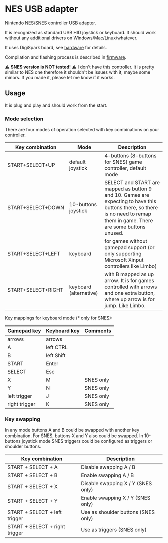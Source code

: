 # NES USB adapter
Nintendo [NES](https://en.wikipedia.org/wiki/Nintendo_Entertainment_System)/[SNES](https://en.wikipedia.org/wiki/Super_Nintendo_Entertainment_System) controller USB adapter.

It is recognized as standard USB HID joystick or keyboard. It should work without any additional drivers on Windows/Mac/Linux/whatever.

It uses DigiSpark board, see [hardware](hardware/README.md) for details.

Compilation and flashing process is described in [firmware](firmware/README.md).

⚠ **SNES version is NOT tested!** ⚠ I don't have this controller.
It is pretty similar to NES one therefore it shouldn't be issues with it, maybe some minors.
If you made it, please let me know if it works.

## Usage
It is plug and play and should work from the start.

### Mode selection
There are four modes of operation selected with key combinations on your controller.

Key combination    | Mode                  | Description
-------------------|-----------------------|---------------
START+SELECT+UP    | default joystick      | 4-buttons (8-buttons for SNES) game controller, default mode
START+SELECT+DOWN  | 10-buttons joystick   | SELECT and START are mapped as button 9 and 10. Games are expecting to have this buttons there, so there is no need to remap them in game. There are some buttons unused.
START+SELECT+LEFT  | keyboard              | for games without gamepad support (or only supporting Microsoft Xinput controllers like Limbo)
START+SELECT+RIGHT | keyboard (alternative)| with B mapped as up arrow. It is for games controlled with arrows and one extra button, where up arrow is for jump. Like Limbo.

Key mappings for keyboard mode (* only for SNES):

Gamepad key   | Keyboard key | Comments
--------------|--------------|----------
arrows        | arrows       |
A             | left CTRL    |
B             | left Shift   |
START         | Enter        |
SELECT        | Esc          |
X             | M            | SNES only
Y             | N            | SNES only
left trigger  | J            | SNES only
right trigger | K            | SNES only

### Key swapping
In any mode buttons A and B could be swapped with another key combination.
For SNES, buttons X and Y also could be swapped.
In 10-buttons joystick mode SNES triggers could be configured as triggers or shoulder buttons.

Key combination                | Description
-------------------------------|----------------------------------
START + SELECT + A             | Disable swapping A / B
START + SELECT + B             | Enable swapping A / B
START + SELECT + X             | Disable swapping X / Y (SNES only)
START + SELECT + Y             | Enable swapping X / Y (SNES only)
START + SELECT + left trigger  | Use as shoulder buttons (SNES only)
START + SELECT + right trigger | Use as triggers (SNES only)
